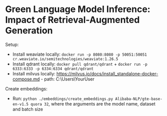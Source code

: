 # Green Language Model Inference: Impact of Retrieval-Augmented Generation

Setup:
- Install weaviate locally: `docker run -p 8080:8080 -p 50051:50051 cr.weaviate.io/semitechnologies/weaviate:1.26.5`
- Install qdrant locally: `docker pull qdrant/qdrant` + `docker run -p 6333:6333 -p 6334:6334 qdrant/qdrant`
- Install milvus locally: https://milvus.io/docs/install_standalone-docker-compose.md - path: C:\Users\YourUser

Create embeddings:
- Run: `python ./embeddings/create_embeddings.py Alibaba-NLP/gte-base-en-v1.5 quora 32`, where the arguments are the model name, dataset and batch size

